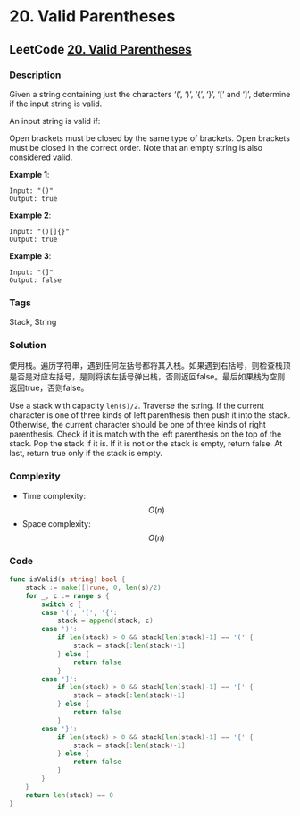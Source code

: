 # 20. Valid Parentheses

## LeetCode [20. Valid Parentheses](https://leetcode-cn.com/problems/valid-parentheses/)

### Description

Given a string containing just the characters ‘\(’, ‘\)’, ‘{’, ‘}’, ‘\[’ and ‘\]’, determine if the input string is valid.

An input string is valid if:

Open brackets must be closed by the same type of brackets. Open brackets must be closed in the correct order. Note that an empty string is also considered valid.

**Example 1**:

```text
Input: "()"
Output: true
```

**Example 2**:

```text
Input: "()[]{}"
Output: true
```

**Example 3**:

```text
Input: "(]"
Output: false
```

### Tags

Stack, String

### Solution

使用栈。遍历字符串，遇到任何左括号都将其入栈。如果遇到右括号，则检查栈顶是否是对应左括号，是则将该左括号弹出栈，否则返回false。最后如果栈为空则返回true，否则false。

Use a stack with capacity `len(s)/2`. Traverse the string. If the current character is one of three kinds of left parenthesis then push it into the stack. Otherwise, the current character should be one of three kinds of right parenthesis. Check if it is match with the left parenthesis on the top of the stack. Pop the stack if it is. If it is not or the stack is empty, return false. At last, return true only if the stack is empty.

### Complexity

* Time complexity: $$O(n)$$
* Space complexity: $$O(n)$$

### Code

```go
func isValid(s string) bool {
	stack := make([]rune, 0, len(s)/2)
	for _, c := range s {
		switch c {
		case '(', '[', '{':
			stack = append(stack, c)
		case ')':
			if len(stack) > 0 && stack[len(stack)-1] == '(' {
				stack = stack[:len(stack)-1]
			} else {
				return false
			}
		case ']':
			if len(stack) > 0 && stack[len(stack)-1] == '[' {
				stack = stack[:len(stack)-1]
			} else {
				return false
			}
		case '}':
			if len(stack) > 0 && stack[len(stack)-1] == '{' {
				stack = stack[:len(stack)-1]
			} else {
				return false
			}
		}
	}
	return len(stack) == 0
}
```


